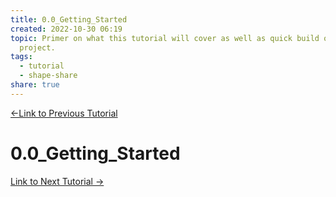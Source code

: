 ```yaml
---  
title: 0.0_Getting_Started  
created: 2022-10-30 06:19  
topic: Primer on what this tutorial will cover as well as quick build option for  
  project.  
tags:  
  - tutorial  
  - shape-share  
share: true  
---  
```

  
[←Link to Previous Tutorial](/doc/README.md)  
# 0.0_Getting_Started  
  
[Link to Next Tutorial →](/doc/1.0_Docker_Containerization.md)
